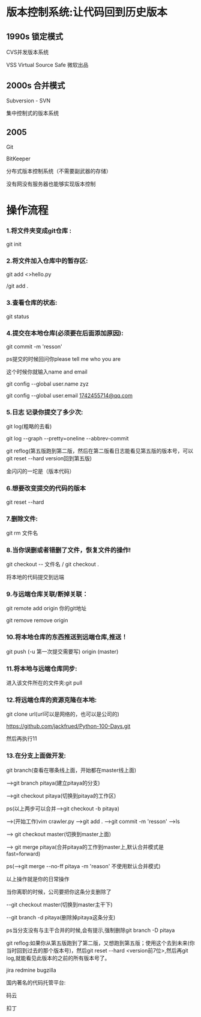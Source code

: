 # 版本控制系统:让代码回到历史版本

## 1990s 锁定模式

CVS并发版本系统

VSS Virtual Source Safe 微软出品

## 2000s 合并模式

Subversion - SVN

 集中控制式的版本系统

## 2005

Git

BitKeeper

分布式版本控制系统（不需要副武器的存储）

没有网没有服务器也能够实现版本控制

# 操作流程

### 1.将文件夹变成git仓库 :

git init

### 2.将文件加入仓库中的暂存区:

git add <filename1> <>hello.py

/git add .

### 3.查看仓库的状态:

git status

### 4.提交在本地仓库(必须要在后面添加原因):

git commit -m 'resson'

ps提交的时候回问你please tell me who you are

这个时候你就输入name and email

git config --global user.name zyz

git config --global user.email 1742455714@qq.com

### 5.日志 记录你提交了多少次:

git log(粗略的去看)

git log --graph --pretty=oneline --abbrev-commit

git reflog(第五版跑到第二版，然后在第二版看日志能看见第五版的版本号，可以git reset --hard version回到第五版)

金闪闪的一坨是（版本代码）

### 6.想要改变提交的代码的版本

git reset --hard <version>

### 7.删除文件:

git rm 文件名

### 8.当你误删或者错删了文件，恢复文件的操作!

git checkout -- 文件名 / git checkout .

将本地的代码提交到远端

### 9.与远端仓库关联/断掉关联：

git remote add origin <url>你的git地址

git remove remove origin

### 10.将本地仓库的东西推送到远端仓库,推送！

git push (-u 第一次提交需要写) origin <branch>(master)

### 11.将本地与远端仓库同步:

进入该文件所在的文件夹:git pull

### 12.将远端仓库的资源克隆在本地:

git clone url(url可以是网络的，也可以是公司的)

https://github.com/jackfrued/Python-100-Days.git

然后再执行11

### 13.在分支上面做开发:

git branch(查看在哪条线上面，开始都在master线上面) 

-->git branch pitaya(建立pitaya的分支)

-->git checkout pitaya(切换到pitaya的工作区)   

ps(以上两步可以合并-->git checkout -b pitaya)

-->(开始工作)vim crawler.py -->git add . -->git commit -m 'resson' -->ls

--> git checkout master(切换到master上面) 

--> git merge pitaya(合并pitaya的工作到master上,默认合并模式是fast=forward)

ps(-->git merge --no-ff pitaya -m 'reason' 不使用默认合并模式)

以上操作就是你的日常操作

当你离职的时候，公司要把你这条分支删除了

--git checkout master(切换到master主干下)

--git branch -d pitaya(删除掉pitaya这条分支)

ps当分支没有与主干合并的时候,会有提示,强制删除git branch -D pitaya

git reflog:如果你从第五版跑到了第二版，又想跑到第五版；使用这个去到未来(你当时回到过去的那个版本号)，然后git reset --hard <version前7位>,然后再git log,就能看见此版本的之前的所有版本号了。

jira redmine bugzilla

国内著名的代码托管平台:

码云 

扣丁

